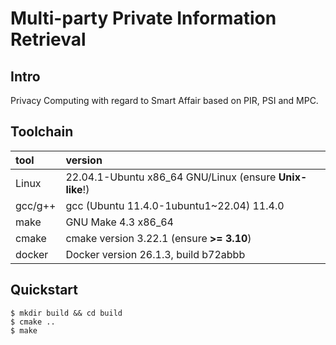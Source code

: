 # Multi-party Private Information Retrieval

## Intro

Privacy Computing with regard to Smart Affair based on PIR, PSI and MPC.

## Toolchain

| tool          | version                                                 |
| :---          | :----                                                   |
| Linux         | 22.04.1-Ubuntu x86_64 GNU/Linux (ensure **Unix-like**!) |
| gcc/g++       | gcc (Ubuntu 11.4.0-1ubuntu1~22.04) 11.4.0               |
| make          | GNU Make 4.3 x86_64                                     |
| cmake         | cmake version 3.22.1 (ensure **>= 3.10**)               |
| docker        | Docker version 26.1.3, build b72abbb                    |


## Quickstart

```
$ mkdir build && cd build
$ cmake ..
$ make 
```
